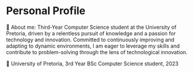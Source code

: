# Personal Profile
👷  About me: 
Third-Year Computer Science student at the University of Pretoria, driven by a relentless pursuit of knowledge and a passion for technology and innovation. Committed to continuously improving and adapting to dynamic environments, I am eager to leverage my skills and contribute to problem-solving through the lens of technological innovation.

🏫 University of Pretoria, 3rd Year BSc Computer Science student, 2023


